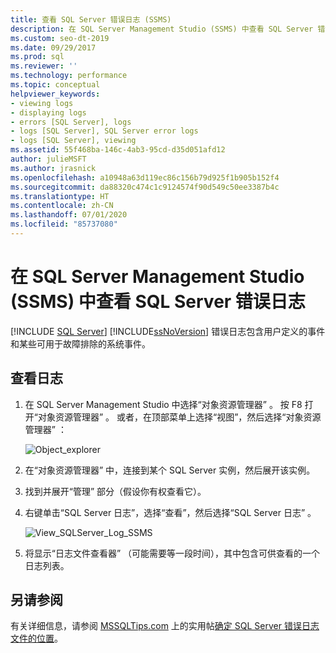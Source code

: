 ```yaml
---
title: 查看 SQL Server 错误日志 (SSMS)
description: 在 SQL Server Management Studio (SSMS) 中查看 SQL Server 错误日志。
ms.custom: seo-dt-2019
ms.date: 09/29/2017
ms.prod: sql
ms.reviewer: ''
ms.technology: performance
ms.topic: conceptual
helpviewer_keywords:
- viewing logs
- displaying logs
- errors [SQL Server], logs
- logs [SQL Server], SQL Server error logs
- logs [SQL Server], viewing
ms.assetid: 55f468ba-146c-4ab3-95cd-d35d051afd12
author: julieMSFT
ms.author: jrasnick
ms.openlocfilehash: a10948a63d119ec86c156b79d925f1b905b152f4
ms.sourcegitcommit: da88320c474c1c9124574f90d549c50ee3387b4c
ms.translationtype: HT
ms.contentlocale: zh-CN
ms.lasthandoff: 07/01/2020
ms.locfileid: "85737080"
---
```

# <a name="view-the-sql-server-error-log-in-sql-server-management-studio-ssms"></a>在 SQL Server Management Studio (SSMS) 中查看 SQL Server 错误日志

 [!INCLUDE [SQL Server](../../includes/applies-to-version/sqlserver.md)]
[!INCLUDE[ssNoVersion](../../includes/ssnoversion-md.md)] 错误日志包含用户定义的事件和某些可用于故障排除的系统事件。 

## <a name="view-the-logs"></a>查看日志

1. 在 SQL Server Management Studio 中选择“对象资源管理器”  。 按 F8 打开“对象资源管理器”  。 或者，在顶部菜单上选择“视图”，然后选择“对象资源管理器”   ：
    
    ![Object_explorer](../../relational-databases/performance/media/object-explorer.png) 

2. 在“对象资源管理器”  中，连接到某个 SQL Server 实例，然后展开该实例。
  
3. 找到并展开“管理”  部分（假设你有权查看它）。

4. 右键单击“SQL Server 日志”，选择“查看”，然后选择“SQL Server 日志”    。

    ![View_SQLServer_Log_SSMS](../../relational-databases/performance/media/view-sqlserver-log-ssms.png) 
 
5. 将显示“日志文件查看器”  （可能需要等一段时间），其中包含可供查看的一个日志列表。

  ## <a name="see-also"></a>另请参阅
  有关详细信息，请参阅 [MSSQLTips.com](https://www.mssqltips.com/) 上的实用帖[确定 SQL Server 错误日志文件的位置](https://www.mssqltips.com/sqlservertip/2506/identify-location-of-the-sql-server-error-log-file/)。

